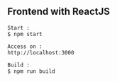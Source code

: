 ## Frontend with ReactJS

```
Start :
$ npm start

Access on :
http://localhost:3000

Build :
$ npm run build
```